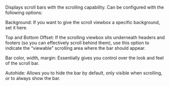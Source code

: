 Displays scroll bars with the scrolling capability. Can be configured with the following options:

Background: If you want to give the scroll viewbox a specific background, set it here.

Top and Bottom Offset: If the scrolling viewbox sits underneath headers and footers (so you can effectively scroll behind them), use this option to indicate the “viewable” scrolling area where the bar should appear.

Bar color, width, margin: Essentially gives you control over the look and feel of the scroll bar.

Autohide: Allows you to hide the bar by default, only visible when scrolling, or to always show the bar.